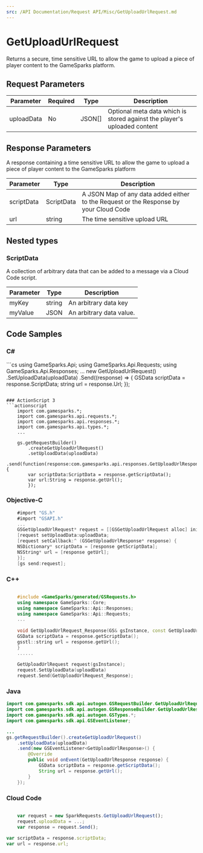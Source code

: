 ```yaml
---
src: /API Documentation/Request API/Misc/GetUploadUrlRequest.md
---
```


# GetUploadUrlRequest


Returns a secure, time sensitive URL to allow the game to upload a piece of player content to the GameSparks platform.


## Request Parameters

Parameter | Required | Type | Description
--------- | -------- | ---- | -----------
uploadData | No | JSON[] | Optional meta data which is stored against the player's uploaded content

## Response Parameters


A response containing a time sensitive URL to allow the game to upload a piece of player content to the GameSparks platform

Parameter | Type | Description
--------- | ---- | -----------
scriptData | ScriptData | A JSON Map of any data added either to the Request or the Response by your Cloud Code
url | string | The time sensitive upload URL

## Nested types

### ScriptData

A collection of arbitrary data that can be added to a message via a Cloud Code script.

Parameter | Type | Description
--------- | ---- | -----------
myKey | string | An arbitrary data key
myValue | JSON | An arbitrary data value.


## Code Samples

<h3>C#</h3>
```cs
	using GameSparks.Api;
	using GameSparks.Api.Requests;
	using GameSparks.Api.Responses;
	...
	new GetUploadUrlRequest()
		.SetUploadData(uploadData)
		.Send((response) => {
		GSData scriptData = response.ScriptData; 
		string url = response.Url; 
		});

```

### ActionScript 3
```actionscript
	import com.gamesparks.*;
	import com.gamesparks.api.requests.*;
	import com.gamesparks.api.responses.*;
	import com.gamesparks.api.types.*;
	...
	
	gs.getRequestBuilder()
	    .createGetUploadUrlRequest()
		.setUploadData(uploadData)
		.send(function(response:com.gamesparks.api.responses.GetUploadUrlResponse):void {
		var scriptData:ScriptData = response.getScriptData(); 
		var url:String = response.getUrl(); 
		});

```

### Objective-C
```objectivec
	#import "GS.h"
	#import "GSAPI.h"
	...
	GSGetUploadUrlRequest* request = [[GSGetUploadUrlRequest alloc] init];
	[request setUploadData:uploadData;
	[request setCallback:^ (GSGetUploadUrlResponse* response) {
	NSDictionary* scriptData = [response getScriptData]; 
	NSString* url = [response getUrl]; 
	}];
	[gs send:request];

```

### C++
```cpp

	#include <GameSparks/generated/GSRequests.h>
	using namespace GameSparks::Core;
	using namespace GameSparks::Api::Responses;
	using namespace GameSparks::Api::Requests;
	...
	
	void GetUploadUrlRequest_Response(GS& gsInstance, const GetUploadUrlResponse& response) {
	GSData scriptData = response.getScriptData(); 
	gsstl::string url = response.getUrl(); 
	}
	......
	
	GetUploadUrlRequest request(gsInstance);
	request.SetUploadData(uploadData)
	request.Send(GetUploadUrlRequest_Response);
```

### Java
```java
import com.gamesparks.sdk.api.autogen.GSRequestBuilder.GetUploadUrlRequest;
import com.gamesparks.sdk.api.autogen.GSResponseBuilder.GetUploadUrlResponse;
import com.gamesparks.sdk.api.autogen.GSTypes.*;
import com.gamesparks.sdk.api.GSEventListener;

...
gs.getRequestBuilder().createGetUploadUrlRequest()
	.setUploadData(uploadData)
	.send(new GSEventListener<GetUploadUrlResponse>() {
		@Override
		public void onEvent(GetUploadUrlResponse response) {
			GSData scriptData = response.getScriptData(); 
			String url = response.getUrl(); 
		}
	});

```

### Cloud Code
```javascript

	var request = new SparkRequests.GetUploadUrlRequest();
	request.uploadData = ...;
	var response = request.Send();
	
var scriptData = response.scriptData; 
var url = response.url; 
```


